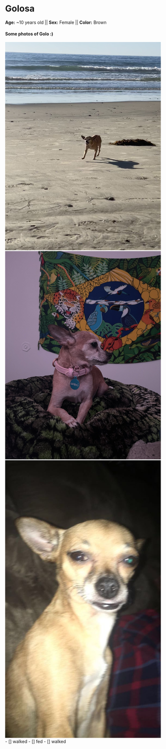 # Golosa
**Age:** ~10 years old || **Sex:** Female || **Color:** Brown
#### Some photos of Golo :)
![beach](./beach.jpg)
![crossed](./crossed.jpg)
![flash](./flash.jpg) - [] walked
                      - [] fed
                      - [] walked
